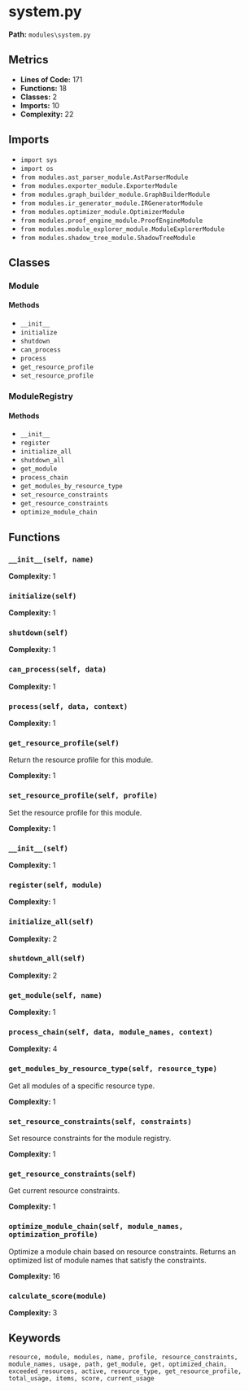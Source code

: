 # system.py

**Path:** `modules\system.py`

## Metrics

- **Lines of Code:** 171
- **Functions:** 18
- **Classes:** 2
- **Imports:** 10
- **Complexity:** 22

## Imports

- `import sys`
- `import os`
- `from modules.ast_parser_module.AstParserModule`
- `from modules.exporter_module.ExporterModule`
- `from modules.graph_builder_module.GraphBuilderModule`
- `from modules.ir_generator_module.IRGeneratorModule`
- `from modules.optimizer_module.OptimizerModule`
- `from modules.proof_engine_module.ProofEngineModule`
- `from modules.module_explorer_module.ModuleExplorerModule`
- `from modules.shadow_tree_module.ShadowTreeModule`

## Classes

### Module

#### Methods

- `__init__`
- `initialize`
- `shutdown`
- `can_process`
- `process`
- `get_resource_profile`
- `set_resource_profile`

### ModuleRegistry

#### Methods

- `__init__`
- `register`
- `initialize_all`
- `shutdown_all`
- `get_module`
- `process_chain`
- `get_modules_by_resource_type`
- `set_resource_constraints`
- `get_resource_constraints`
- `optimize_module_chain`

## Functions

### `__init__(self, name)`

**Complexity:** 1

### `initialize(self)`

**Complexity:** 1

### `shutdown(self)`

**Complexity:** 1

### `can_process(self, data)`

**Complexity:** 1

### `process(self, data, context)`

**Complexity:** 1

### `get_resource_profile(self)`

Return the resource profile for this module.

**Complexity:** 1

### `set_resource_profile(self, profile)`

Set the resource profile for this module.

**Complexity:** 1

### `__init__(self)`

**Complexity:** 1

### `register(self, module)`

**Complexity:** 1

### `initialize_all(self)`

**Complexity:** 2

### `shutdown_all(self)`

**Complexity:** 2

### `get_module(self, name)`

**Complexity:** 1

### `process_chain(self, data, module_names, context)`

**Complexity:** 4

### `get_modules_by_resource_type(self, resource_type)`

Get all modules of a specific resource type.

**Complexity:** 1

### `set_resource_constraints(self, constraints)`

Set resource constraints for the module registry.

**Complexity:** 1

### `get_resource_constraints(self)`

Get current resource constraints.

**Complexity:** 1

### `optimize_module_chain(self, module_names, optimization_profile)`

Optimize a module chain based on resource constraints.
Returns an optimized list of module names that satisfy the constraints.

**Complexity:** 16

### `calculate_score(module)`

**Complexity:** 3

## Keywords

`resource, module, modules, name, profile, resource_constraints, module_names, usage, path, get_module, get, optimized_chain, exceeded_resources, active, resource_type, get_resource_profile, total_usage, items, score, current_usage`

